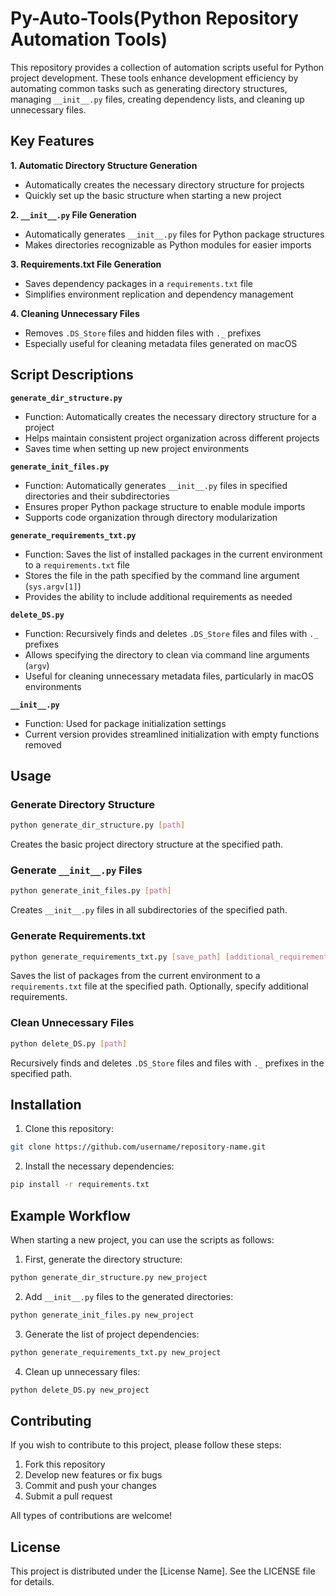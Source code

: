 # Py-Auto-Tools(Python Repository Automation Tools)

This repository provides a collection of automation scripts useful for Python project development. These tools enhance development efficiency by automating common tasks such as generating directory structures, managing `__init__.py` files, creating dependency lists, and cleaning up unnecessary files.

## Key Features

**1. Automatic Directory Structure Generation**
- Automatically creates the necessary directory structure for projects
- Quickly set up the basic structure when starting a new project

**2. `__init__.py` File Generation**
- Automatically generates `__init__.py` files for Python package structures
- Makes directories recognizable as Python modules for easier imports

**3. Requirements.txt File Generation**
- Saves dependency packages in a `requirements.txt` file
- Simplifies environment replication and dependency management

**4. Cleaning Unnecessary Files**
- Removes `.DS_Store` files and hidden files with `._` prefixes
- Especially useful for cleaning metadata files generated on macOS

## Script Descriptions

**`generate_dir_structure.py`**
- Function: Automatically creates the necessary directory structure for a project
- Helps maintain consistent project organization across different projects
- Saves time when setting up new project environments

**`generate_init_files.py`**
- Function: Automatically generates `__init__.py` files in specified directories and their subdirectories
- Ensures proper Python package structure to enable module imports
- Supports code organization through directory modularization

**`generate_requirements_txt.py`**
- Function: Saves the list of installed packages in the current environment to a `requirements.txt` file
- Stores the file in the path specified by the command line argument (`sys.argv[1]`)
- Provides the ability to include additional requirements as needed

**`delete_DS.py`**
- Function: Recursively finds and deletes `.DS_Store` files and files with `._` prefixes
- Allows specifying the directory to clean via command line arguments (`argv`)
- Useful for cleaning unnecessary metadata files, particularly in macOS environments

**`__init__.py`**
- Function: Used for package initialization settings
- Current version provides streamlined initialization with empty functions removed

## Usage

### Generate Directory Structure

```bash
python generate_dir_structure.py [path]
```

Creates the basic project directory structure at the specified path.

### Generate `__init__.py` Files

```bash
python generate_init_files.py [path]
```

Creates `__init__.py` files in all subdirectories of the specified path.

### Generate Requirements.txt

```bash
python generate_requirements_txt.py [save_path] [additional_requirements]
```

Saves the list of packages from the current environment to a `requirements.txt` file at the specified path. Optionally, specify additional requirements.

### Clean Unnecessary Files

```bash
python delete_DS.py [path]
```

Recursively finds and deletes `.DS_Store` files and files with `._` prefixes in the specified path.

## Installation

1. Clone this repository:
```bash
git clone https://github.com/username/repository-name.git
```

2. Install the necessary dependencies:
```bash
pip install -r requirements.txt
```

## Example Workflow

When starting a new project, you can use the scripts as follows:

1. First, generate the directory structure:
```bash
python generate_dir_structure.py new_project
```

2. Add `__init__.py` files to the generated directories:
```bash
python generate_init_files.py new_project
```

3. Generate the list of project dependencies:
```bash
python generate_requirements_txt.py new_project
```

4. Clean up unnecessary files:
```bash
python delete_DS.py new_project
```

## Contributing

If you wish to contribute to this project, please follow these steps:

1. Fork this repository
2. Develop new features or fix bugs
3. Commit and push your changes
4. Submit a pull request

All types of contributions are welcome!

## License

This project is distributed under the [License Name]. See the LICENSE file for details.
